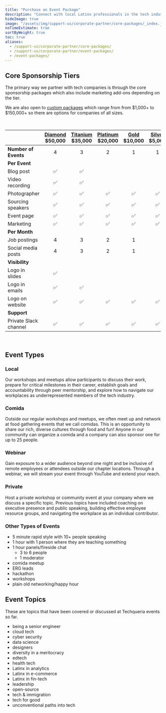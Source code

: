 ```yaml
---
title: "Purchase an Event Package"
description: "Connect with local Latinx professionals in the tech industry by partnering on an event with Techqueria. 📍"
hideImage: true
image: "/assets/img/support-us/corporate-partner/core-packages/_index.jpg"
noTimeEstimate: true
sortByWeight: true
toc: true
aliases:
  - /support-us/corporate-partner/core-packages/
  - /support-us/corporate-partner/event-packages/
  - /event-packages/
---
```


## Core Sponsorship Tiers

The primary way we partner with tech companies is through the core sponsorship packages which also include marketing add-ons depending on the tier.

We are also open to [custom packages](/support-us/corporate-partner/custom-packages/) which range from from $1,000+ to $150,000+ so there are options for companies of all sizes.

<br>

|                       | [Diamond](/support-us/corporate-partner/core-packages/diamond/)<br>$50,000 | [Titanium](/support-us/corporate-partner/core-packages/titanium/)<br>$35,000 | [Platinum](/support-us/corporate-partner/core-packages/platinum/)<br>$20,000 | [Gold](/support-us/corporate-partner/core-packages/gold/)<br>$10,000 | [Silver](/support-us/corporate-partner/core-packages/silver/)<br>$5,000 |
| --------------------- | :------------------------------------------------------------------------: | :--------------------------------------------------------------------------: | :--------------------------------------------------------------------------: | :------------------------------------------------------------------: | :---------------------------------------------------------------------: |
| **Number of Events**  |                                     4                                      |                                      3                                       |                                      2                                       |                                  1                                   |                                    1                                    |
| **Per Event**         |
| Blog post             |                                     ✅                                      |                                      ✅                                       |                                                                              |                                                                      |                                                                         |
| Video recording       |                                     ✅                                      |                                      ✅                                       |                                                                              |                                                                      |                                                                         |
| Photographer          |                                     ✅                                      |                                      ✅                                       |                                      ✅                                       |                                  ✅                                   |                                    ✅                                    |
| Sourcing speakers     |                                     ✅                                      |                                      ✅                                       |                                      ✅                                       |                                  ✅                                   |                                    ✅                                    |
| Event page            |                                     ✅                                      |                                      ✅                                       |                                      ✅                                       |                                  ✅                                   |                                    ✅                                    |
| Marketing             |                                     ✅                                      |                                      ✅                                       |                                      ✅                                       |                                  ✅                                   |                                    ✅                                    |
| **Per Month**         |
| Job postings          |                                     4                                      |                                      3                                       |                                      2                                       |                                  1                                   |                                                                         |
| Social media posts    |                                     4                                      |                                      3                                       |                                      2                                       |                                  1                                   |                                                                         |
| **Visibility**        |
| Logo in slides        |                                     ✅                                      |                                                                              |                                                                              |                                                                      |                                                                         |
| Logo in emails        |                                     ✅                                      |                                      ✅                                       |                                                                              |                                                                      |                                                                         |
| Logo on website       |                                     ✅                                      |                                      ✅                                       |                                      ✅                                       |                                  ✅                                   |                                    ✅                                    |
| **Support**           |
| Private Slack channel |                                     ✅                                      |                                      ✅                                       |                                      ✅                                       |                                  ✅                                   |                                    ✅                                    |

<br>

## Event Types

### Local

Our workshops and meetups allow participants to discuss their work, prepare for critical milestones in their career, establish goals and accountability through peer mentorship, and explore how to navigate our workplaces as underrepresented members of the tech industry.

### Comida

Outside our regular workshops and meetups, we often meet up and network at food gathering events that we call comidas. This is an opportunity to share our rich, diverse cultures through food and fun! Anyone in our community can organize a comida and a company can also sponsor one for up to 25 people.

### Webinar

Gain exposure to a wider audience beyond one night and be inclusive of remote employees or attendees outside our chapter locations. Through a webinar, we will stream your event through YouTube and extend your reach.

### Private

Host a private workshop or community event at your company where we discuss a specific topic. Previous topics have included coaching on executive presence and public speaking, building effective employee resource groups, and navigating the workplace as an individual contributor.

### Other Types of Events

- 5 minute rapid style with 10+ people speaking
- 1 hour with 1 person where they are teaching something
- 1 hour panels/fireside chat
  - 3 to 6 people
  - 1 moderator
- comida meetup
- ERG leads
- hackathon
- workshops
- plain old networking/happy hour

## Event Topics

These are topics that have been covered or discussed at Techqueria events so far.

- being a senior engineer
- cloud tech
- cyber security
- data science
- designers
- diversity in a meritocracy
- edtech
- health tech
- Latinx in analytics
- Latinx in e-commerce
- Latinx in fin-tech
- leadership
- open-source
- tech & immigration
- tech for good
- unconventional paths into tech
